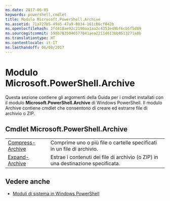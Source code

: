 ```yaml
---
ms.date: 2017-06-05
keywords: powershell,cmdlet
title: Modulo Microsoft.PowerShell.Archive
ms.assetid: 71a727b5-49a5-47a9-8034-161c86cf042b
ms.openlocfilehash: 2fd418ae92c2190aa1aa2c4353e49bf6cb5f5d89
ms.sourcegitcommit: 598b7835046577841aea2211d613bb8513271a8b
ms.translationtype: HT
ms.contentlocale: it-IT
ms.lasthandoff: 06/08/2017
---
```

# <a name="microsoftpowershellarchive-module"></a>Modulo Microsoft.PowerShell.Archive
Questa sezione contiene gli argomenti della Guida per i cmdlet installati con il modulo **Microsoft.PowerShell.Archive** di Windows PowerShell. Il modulo Archive contiene cmdlet che consentono di creare ed estrarre file di archivio o ZIP.

## <a name="microsoftpowershellarchive-cmdlets"></a>Cmdlet Microsoft.PowerShell.Archive

|||
|-|-|
|[Compress-Archive](http://technet.microsoft.com/library/dn841358.aspx)|Comprime uno o più file o cartelle specificati in un file di archivio.|
|[Expand-Archive](http://technet.microsoft.com/library/dn841359.aspx)|Estrae i contenuti dei file di archivio (o ZIP) in una destinazione specificata.|

## <a name="see-also"></a>Vedere anche
- [Moduli di sistema in Windows PowerShell](http://technet.microsoft.com/library/hh847741.aspx)

